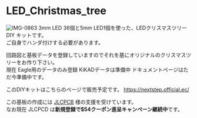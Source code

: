 # LED_Christmas_tree
![IMG-0863](https://user-images.githubusercontent.com/14026974/204948355-86782698-227a-4605-a010-1e1e98c78678.jpg)
3mm LED 36個と5mm LED1個を使った、LEDクリスマスツリー DIY キットです。  
ご自身でハンダ付けする必要があります。  
  
回路図と基板データを登録していますのでそれを基にオリジナルのクリスマスツリーをお作り下さい。  
現在 Eagle用のデータのみ登録
KiKADデータは準備中 
ドキュメントページはただ今準備中です。

このDIYキットはこちらのページで販売予定です。
https://nextstep.official.ec/  
  
この基板の作成には [JLCPCB](https://jlcpcb.com/HAR) 様の支援を受けています。  
なお現在 JLCPCD は**新規登録で$54クーポン進呈キャンペーン継続中**です。  


